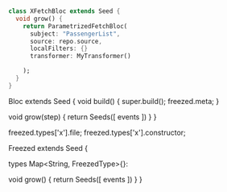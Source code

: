 ```dart


class XFetchBloc extends Seed {
  void grow() {
    return ParametrizedFetchBloc(
      subject: "PassengerList",
      source: repo.source,
      localFilters: {}
      transformer: MyTransformer()

    );
  }
}
```

Bloc extends Seed {
  void build() {
    super.build();
    freezed.meta;
  }

  void grow(step) {
    return Seeds([
      events
    ])
  }
}

freezed.types['x'].file;
freezed.types['x'].constructor;

Freezed extends Seed {

  types Map<String, FreezedType>{}:

  void grow() {
    return Seeds([
      events
    ])
  }
}